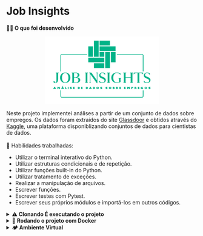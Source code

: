 # Job Insights


  <strong>👨‍💻 O que foi desenvolvido</strong><br />
  <p align="center">
    <img src="images/job.png" alt="Logo Aplicação" width="300"/>
  </p>
  
  Neste projeto implementei análises a partir de um conjunto de dados sobre empregos.
  Os dados foram extraídos do site [Glassdoor](https://www.glassdoor.com.br/) e obtidos através do [Kaggle](https://www.kaggle.com/atharvap329/glassdoor-data-science-job-data), uma plataforma disponiblizando conjuntos de dados para cientistas de dados.
  <br>
  <br>
  🚵 Habilidades trabalhadas:
  <ul>
    <li>Utilizar o terminal interativo do Python.</li>
    <li>Utilizar estruturas condicionais e de repetição.</li>
    <li>Utilizar funções built-in do Python.</li>
    <li>Utilizar tratamento de exceções.</li>
    <li>Realizar a manipulação de arquivos.</li>
    <li>Escrever funções.</li>
    <li>Escrever testes com Pytest.</li>
    <li>Escrever seus próprios módulos e importá-los em outros códigos.</li>
  </ul>
<details>
  <summary><strong>⚠ Clonando É executando o projeto</strong></summary><br />

  1. Clone o repositório

  - Use o comando: `git clone git@github.com:jandui-Rodrigues/job-insights.git
  - Entre na pasta do repositório que você acabou de clonar:
    - `cd sd-031-b-project-job-insights`

  2. Crie o ambiente virtual para o projeto

  - `python3 -m venv .venv && source .venv/bin/activate`
  
  3. Instale as dependências

  - `python3 -m pip install -r dev-requirements.txt`
</details>
<details>
    <summary>
      🐳 <strong>Rodando o projeto com Docker</strong>
    </summary>
    <br>

Clone este repositório

    $ git clone git@github.com:jandui-Rodrigues/FutebolClub.git

Acesse a pasta do projeto no terminal/cmd

    $ cd job-insights

iniciando com compose o docker compose

    $ docker-compose up -d

Para remover os conteiners do docker-compose

    $ docker-compose compose-down

Criando uma imagem Docker

    $  docker build -t job-insights .
Criando um conteiner Docker

    $  docker run -d -it --name job-container -v .:/projeto job-insights

</details>
<details>
  <summary><strong>🏕️ Ambiente Virtual</strong></summary><br />
  O Python oferece um recurso chamado de ambiente virtual, onde permite sua máquina rodar sem conflitos, diferentes tipos de projetos com diferentes versões de bibliotecas.

  1. **criar o ambiente virtual**

  ```bash
  $ python3 -m venv .venv
  ```

  2. **ativar o ambiente virtual**

  ```bash
  $ source .venv/bin/activate
  ```

  3. **instalar as dependências no ambiente virtual**

  ```bash
  $ python3 -m pip install -r dev-requirements.txt
  ```

  Com o seu ambiente virtual ativo, as dependências serão instaladas neste ambiente.
  Quando precisar desativar o ambiente virtual, execute o comando "deactivate". Lembre-se de ativar novamente quando voltar a trabalhar no projeto.

  O arquivo `dev-requirements.txt` contém todas as dependências que serão utilizadas no projeto, ele está agindo como se fosse um `package.json` de um projeto `Node.js`.
</details>
